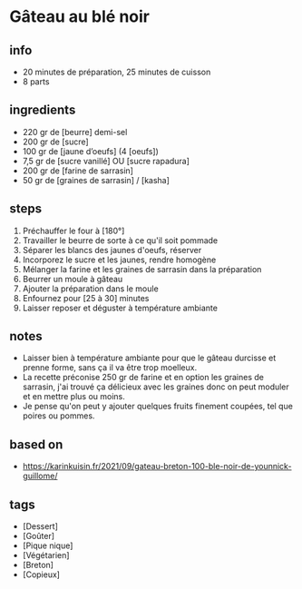 # Gâteau au blé noir

## info  
* 20 minutes de préparation, 25 minutes de cuisson
* 8 parts

## ingredients
* 220 gr de [beurre] demi-sel
* 200 gr de [sucre]
* 100 gr de [jaune d’oeufs] (4 [oeufs])
* 7,5 gr de [sucre vanillé] OU [sucre rapadura]
* 200 gr de [farine de sarrasin]
* 50 gr de [graines de sarrasin] / [kasha]

## steps  
1. Préchauffer le four à [180°]
2. Travailler le beurre de sorte à ce qu'il soit pommade
3. Séparer les blancs des jaunes d'oeufs, réserver
4. Incorporez le sucre et les jaunes, rendre homogène
5. Mélanger la farine et les graines de sarrasin dans la préparation
6. Beurrer un moule à gâteau 
7. Ajouter la préparation dans le moule 
8. Enfournez pour [25 à 30] minutes
9. Laisser reposer et déguster à température ambiante

## notes
* Laisser bien à température ambiante pour que le gâteau durcisse et prenne forme, sans ça il va être trop moelleux.
* La recette préconise 250 gr de farine et en option les graines de sarrasin, j'ai trouvé ça délicieux avec les graines donc on peut moduler et en mettre plus ou moins.
* Je pense qu'on peut y ajouter quelques fruits finement coupées, tel que poires ou pommes. 

## based on  
* https://karinkuisin.fr/2021/09/gateau-breton-100-ble-noir-de-younnick-guillome/

## tags
* [Dessert]
* [Goûter]
* [Pique nique]
* [Végétarien]
* [Breton]
* [Copieux]